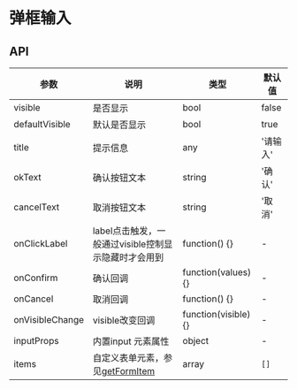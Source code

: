 # 弹框输入

## API

参数|说明|类型|默认值
---|---|---|---
visible | 是否显示 | bool | false
defaultVisible | 默认是否显示 | bool | true
title | 提示信息 | any | '请输入'
okText | 确认按钮文本 | string | '确认'
cancelText | 取消按钮文本 | string | '取消'
onClickLabel | label点击触发，一般通过visible控制显示隐藏时才会用到 | function() {} | -
onConfirm | 确认回调 | function(values) {} | -
onCancel | 取消回调 | function() {} | -
onVisibleChange | visible改变回调 | function(visible) {} | -
inputProps | 内置input 元素属性 | object | -
items | 自定义表单元素，参见[getFormItem](/example/form-util) | array | `[]`